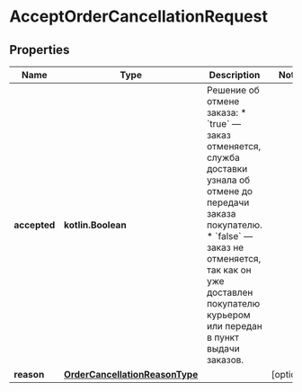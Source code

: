 
# AcceptOrderCancellationRequest

## Properties
| Name | Type | Description | Notes |
| ------------ | ------------- | ------------- | ------------- |
| **accepted** | **kotlin.Boolean** | Решение об отмене заказа:  * &#x60;true&#x60; — заказ отменяется, служба доставки узнала об отмене до передачи заказа покупателю. * &#x60;false&#x60; — заказ не отменяется, так как он уже доставлен покупателю курьером или передан в пункт выдачи заказов.  |  |
| **reason** | [**OrderCancellationReasonType**](OrderCancellationReasonType.md) |  |  [optional] |



